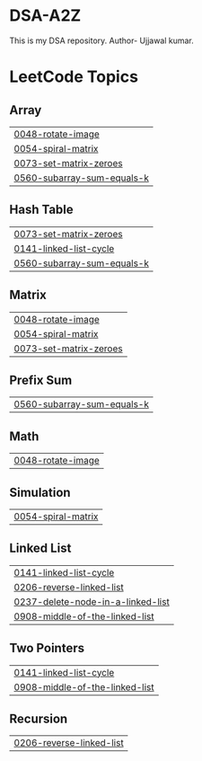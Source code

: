 # DSA-A2Z
This is my DSA repository.
Author- Ujjawal kumar.

<!---LeetCode Topics Start-->
# LeetCode Topics
## Array
|  |
| ------- |
| [0048-rotate-image](https://github.com/ujjawalkr07/DSA-A2Z/tree/master/0048-rotate-image) |
| [0054-spiral-matrix](https://github.com/ujjawalkr07/DSA-A2Z/tree/master/0054-spiral-matrix) |
| [0073-set-matrix-zeroes](https://github.com/ujjawalkr07/DSA-A2Z/tree/master/0073-set-matrix-zeroes) |
| [0560-subarray-sum-equals-k](https://github.com/ujjawalkr07/DSA-A2Z/tree/master/0560-subarray-sum-equals-k) |
## Hash Table
|  |
| ------- |
| [0073-set-matrix-zeroes](https://github.com/ujjawalkr07/DSA-A2Z/tree/master/0073-set-matrix-zeroes) |
| [0141-linked-list-cycle](https://github.com/ujjawalkr07/DSA-A2Z/tree/master/0141-linked-list-cycle) |
| [0560-subarray-sum-equals-k](https://github.com/ujjawalkr07/DSA-A2Z/tree/master/0560-subarray-sum-equals-k) |
## Matrix
|  |
| ------- |
| [0048-rotate-image](https://github.com/ujjawalkr07/DSA-A2Z/tree/master/0048-rotate-image) |
| [0054-spiral-matrix](https://github.com/ujjawalkr07/DSA-A2Z/tree/master/0054-spiral-matrix) |
| [0073-set-matrix-zeroes](https://github.com/ujjawalkr07/DSA-A2Z/tree/master/0073-set-matrix-zeroes) |
## Prefix Sum
|  |
| ------- |
| [0560-subarray-sum-equals-k](https://github.com/ujjawalkr07/DSA-A2Z/tree/master/0560-subarray-sum-equals-k) |
## Math
|  |
| ------- |
| [0048-rotate-image](https://github.com/ujjawalkr07/DSA-A2Z/tree/master/0048-rotate-image) |
## Simulation
|  |
| ------- |
| [0054-spiral-matrix](https://github.com/ujjawalkr07/DSA-A2Z/tree/master/0054-spiral-matrix) |
## Linked List
|  |
| ------- |
| [0141-linked-list-cycle](https://github.com/ujjawalkr07/DSA-A2Z/tree/master/0141-linked-list-cycle) |
| [0206-reverse-linked-list](https://github.com/ujjawalkr07/DSA-A2Z/tree/master/0206-reverse-linked-list) |
| [0237-delete-node-in-a-linked-list](https://github.com/ujjawalkr07/DSA-A2Z/tree/master/0237-delete-node-in-a-linked-list) |
| [0908-middle-of-the-linked-list](https://github.com/ujjawalkr07/DSA-A2Z/tree/master/0908-middle-of-the-linked-list) |
## Two Pointers
|  |
| ------- |
| [0141-linked-list-cycle](https://github.com/ujjawalkr07/DSA-A2Z/tree/master/0141-linked-list-cycle) |
| [0908-middle-of-the-linked-list](https://github.com/ujjawalkr07/DSA-A2Z/tree/master/0908-middle-of-the-linked-list) |
## Recursion
|  |
| ------- |
| [0206-reverse-linked-list](https://github.com/ujjawalkr07/DSA-A2Z/tree/master/0206-reverse-linked-list) |
<!---LeetCode Topics End-->